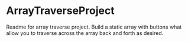 # ArrayTraverseProject

Readme for array traverse project.  Build a static array with buttons what allow you to traverse across the array
back and forth as desired.  
